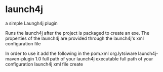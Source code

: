 launch4j
========

a simple Laungh4j plugin

Runs the launch4j after the project is packaged to create an exe.
The properties of the launch4j are provided through the launch4j's xml configuration file


In order to use it add the following in the pom.xml
<build>
	<plugins>
    <plugin>
			<groupId>org.lytsiware</groupId>
			<artifactId>launch4j-maven-plugin</artifactId>
			<version>1.0</version>
			<configuration>
				<launch4jPath>full path of your launch4j executable </launch4jPath>
				<configPath>full path of your configuration launch4j xml file</configPath>
			</configuration>
			<executions>
				<execution>
					<goals>
						<goal>create</goal>
					</goals>
				</execution>
			</executions>
		</plugin>
	</plugin>
</build>
